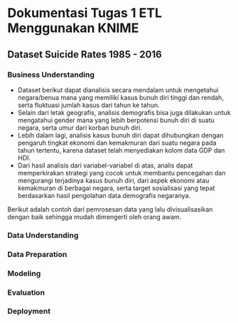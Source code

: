# Dokumentasi Tugas 1 ETL Menggunakan KNIME
## Dataset Suicide Rates 1985 - 2016

### Business Understanding
* Dataset berikut dapat dianalisis secara mendalam untuk mengetahui negara/benua mana yang memiliki kasus bunuh diri tinggi dan rendah, serta fluktuasi jumlah kasus dari tahun ke tahun.
* Selain dari letak geografis, analisis demografis bisa juga dilakukan untuk mengatahui gender mana yang lebih berpotensi bunuh diri di suatu negara, serta umur dari korban bunuh diri.
* Lebih dalam lagi, analisis kasus bunuh diri dapat dihubungkan dengan pengaruh tingkat ekonomi dan kemakmuran dari suatu negara pada tahun tertentu, karena dataset telah menyediakan kolom data GDP dan HDI.
* Dari hasil analisis dari variabel-variabel di atas, analis dapat memperkirakan strategi yang cocok untuk membantu pencegahan dan mengurangi terjadinya kasus bunuh diri, dari aspek ekonomi atau kemakmuran di berbagai negara, serta target sosialisasi yang tepat berdasarkan hasil pengolahan data demografis negaranya.

Berikut adalah contoh dari pemrosesan data yang lalu divisualisasikan dengan baik sehingga mudah dimengerti oleh orang awam.

### Data Understanding

### Data Preparation

### Modeling

### Evaluation

### Deployment
